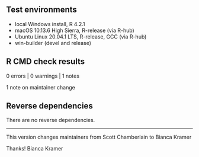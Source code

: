## Test environments

* local Windows install, R 4.2.1
* macOS 10.13.6 High Sierra, R-release (via R-hub)
* Ubuntu Linux 20.04.1 LTS, R-release, GCC (via R-hub)
* win-builder (devel and release)

## R CMD check results

0 errors | 0 warnings | 1 notes

1 note on maintainer change

## Reverse dependencies

There are no reverse dependencies.

---

This version changes maintainers from Scott Chamberlain to Bianca Kramer

Thanks!
Bianca Kramer
